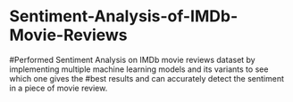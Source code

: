 # Sentiment-Analysis-of-IMDb-Movie-Reviews
#Performed Sentiment Analysis on IMDb movie reviews dataset by implementing multiple machine learning models and its variants to see which one gives the
#best results and can accurately detect the sentiment in a piece of movie review.
